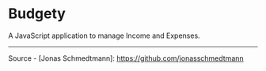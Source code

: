 # Budgety

A JavaScript application to manage Income and Expenses.

---

Source - [Jonas Schmedtmann]: https://github.com/jonasschmedtmann
